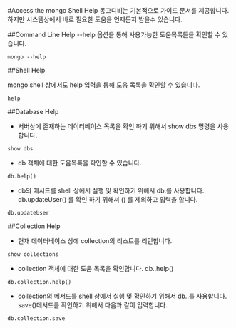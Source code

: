 #Access the mongo Shell Help
몽고디비는 기본적으로 가이드 문서를 제공합니다. 하지만 시스템상에서 바로 필요한 도움을 언제든지 받을수 있습니다.


##Command Line Help
--help 옵션을 통해 사용가능한 도움목록들을 확인할 수 있습니다.

```
mongo --help
```

##Shell Help

mongo shell 상에서도 help 입력을 통해 도움 목록을 확인할 수 있습니다.
```
help
```

##Database Help

- 서버상에 존재하는 데이터베이스 목록을 확인 하기 위해서 show dbs 명령을 사용합니다.
```
show dbs
```

- db 객체에 대한 도움목록을 확인할 수 있습니다.
```
db.help()
```

- db의 메서드를 shell 상에서 실행 및 확인하기 위해서 db.<method name>를 사용합니다. db.updateUser() 를 확인 하기 위해서 () 를 제외하고 입력을 합니다.
```
db.updateUser
```

##Collection Help

- 현재 데이터베이스 상에 collection의 리스트를 리턴합니다.
```
show collections
```

- collection 객체에 대한 도움 목록을 확인합니다. db.<collection>.help()
```
db.collection.help()
```

- collection의 메서드를 shell 상에서 실행 및 확인하기 위해서 db.<collection>.<method>를 사용합니다. save()메서드를 확인하기 위해서 다음과 같이 입력합니다.
```
db.collection.save
```






